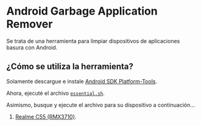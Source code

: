 # Android Garbage Application Remover

Se trata de una herramienta para limpiar dispositivos de aplicaciones basura con Android.

## ¿Cómo se utiliza la herramienta?

Solamente descargue e instale [Android SDK Platform-Tools](https://developer.android.com/tools/releases/platform-tools#downloads).

Ahora, ejecuté el archivo [`essential.sh`](https://raw.githubusercontent.com/ish8t/agar/refs/heads/master/source/essential.sh).

Asimismo, busque y ejecute el archivo para su dispositivo a continuación…

1. [Realme C55 (RMX3710)](https://raw.githubusercontent.com/ish8t/agar/refs/heads/master/source/realme/rmx3710.sh).
